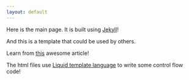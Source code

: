 ```yaml
---
layout: default
---
```


Here is the main page. It is built using [Jekyll]!

And this is a template that could be used by others.

Learn from [this] awesome article! 

The html files use [Liquid template language] to write some control flow code!
 
 
[Jekyll]: http://jekyllrb.com/
[this]: http://joshualande.com/jekyll-github-pages-poole/
[Liquid template language]: https://docs.shopify.com/themes/liquid-documentation/basics
